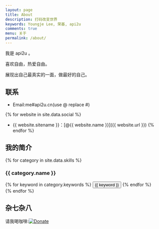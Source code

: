 ```yaml
---
layout: page
title: About
description: 打码改变世界
keywords: Youngje Lee, 荣基, api2u
comments: true
menu: 关于
permalink: /about/
---
```



我是 api2u 。

喜欢自由，热爱自由。

展现出自己最真实的一面，做最好的自己。

## 联系

* Email:me#api2u.cn(use @ replace #)

{% for website in site.data.social %}
* {{ website.sitename }}：[@{{ website.name }}]({{ website.url }})
{% endfor %}

## 我的简介

{% for category in site.data.skills %}
### {{ category.name }}
<div class="btn-inline">
{% for keyword in category.keywords %}
<button class="btn btn-outline" type="button">{{ keyword }}</button>
{% endfor %}
</div>
{% endfor %}

## 杂七杂八


请我喝咖啡:[![Donate](https://blog.api2u.cn/images/wiki/donate.svg)](https://www.paypal.me/ghosthim)
